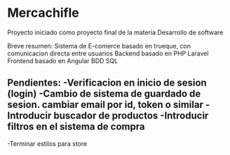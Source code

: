 # Mercachifle

Proyecto iniciado como proyecto final de la materia Desarrollo de software

Breve resumen: 
Sistema de E-comerce basado en trueque, con comunicacion directa entre usuarios
Backend basado en PHP Laravel
Frontend basado en Angular
BDD SQL


Pendientes: 
-Verificacion en inicio de sesion (login)
-Cambio de sistema de guardado de sesion. cambiar email por id, token o similar
-Introducir buscador de productos
-Introducir filtros en el sistema de compra
-
-Terminar estilos para store
